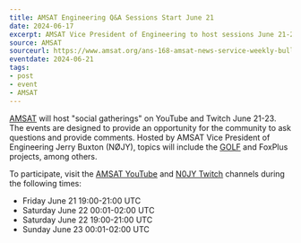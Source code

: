 ```yaml
---
title: AMSAT Engineering Q&A Sessions Start June 21
date: 2024-06-17
excerpt: AMSAT Vice President of Engineering to host sessions June 21-23.
source: AMSAT
sourceurl: https://www.amsat.org/ans-168-amsat-news-service-weekly-bulletins/
eventdate: 2024-06-21 
tags:
- post
- event
- AMSAT
---
```

[AMSAT](https://www.amsat.org/) will host "social gatherings" on YouTube and Twitch June 21-23. The events are designed to provide an opportunity for the community to ask questions and provide comments. Hosted by AMSAT Vice President of Engineering Jerry Buxton (NØJY), topics will include the [GOLF](https://www.amsat.org/greater-orbit-larger-footprint-an-introduction-to-the-amsat-golf-program/) and FoxPlus projects, among others.

To participate, visit the [AMSAT YouTube](https://www.youtube.com/@AMSATNA/featured) and [N0JY Twitch](https://www.twitch.tv/n0jy) channels during the following times:

- Friday June 21 19:00-21:00 UTC
- Saturday June 22 00:01-02:00 UTC
- Saturday June 22 19:00-21:00 UTC
- Sunday June 23 00:01-02:00 UTC